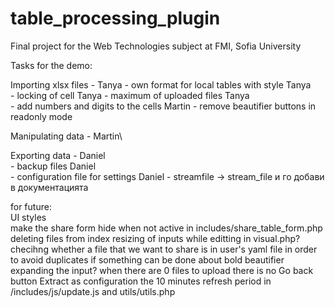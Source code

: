 # table_processing_plugin
Final project for the Web Technologies subject at FMI, Sofia University

Tasks for the demo:

Importing xlsx files - Tanya
	- own format for local tables with style Tanya\
	- locking of cell Tanya
	- maximum of uploaded files Tanya\
	- add numbers and digits to the cells  Martin
	- remove beautifier buttons in readonly mode
	
Manipulating data - Martin\

Exporting data - Daniel\
	- backup files Daniel\
	- configuration file for settings Daniel
	- streamfile -> stream_file и го добави в документацията

for future:\
UI styles\
make the share form hide when not active in includes/share_table_form.php
deleting files from index
resizing of inputs while editting in visual.php?
checihng whether a file that we want to share is in user's yaml file in order to avoid duplicates
if something can be done about bold beautifier expanding the input?
when there are 0 files to upload there is no Go back button
Extract as configuration the 10 minutes refresh period in /includes/js/update.js and utils/utils.php
